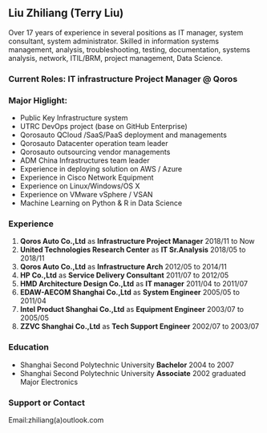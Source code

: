 ## Liu Zhiliang (Terry Liu)

Over 17 years of experience in several positions as IT manager, system consultant, system administrator. Skilled in information systems management, analysis, troubleshooting, testing, documentation, systems analysis, network, ITIL/BRM, project management, Data Science.

### Current Roles: IT infrastructure Project Manager @ Qoros

### Major Higlight:
- Public Key Infrastructure system
- UTRC DevOps project (base on GitHub Enterprise)
- Qorosauto QCloud /SaaS/PaaS deployment and managements
- Qorosauto Datacenter operation team leader
- Qorosauto outsourcing vendor managements
- ADM China Infrastructures team leader 
- Experience in deploying solution on AWS / Azure 
- Experience in Cisco Network Equipment
- Experience on Linux/Windows/OS X
- Experience on VMware vSphere / VSAN
- Machine Learning on Python & R in Data Science 

### Experience
1. **Qoros Auto Co.,Ltd** as **Infrastructure Project Manager** 2018/11 to Now
2. **United Technologies Research Center** as **IT Sr.Analysis** 2018/05 to 2018/11
3. **Qoros Auto Co.,Ltd** as **Infrastructure Arch** 2012/05 to 2014/11
4. **HP Co.,Ltd** as **Service Delivery Consultant** 2011/07 to 2012/05
5. **HMD Architecture Design Co.,Ltd** as **IT manager** 2011/04 to 2011/07
6. **EDAW-AECOM Shanghai Co.,Ltd** as **System Engineer** 2005/05 to 2011/04
7. **Intel Product Shanghai Co.,Ltd** as **Equipment Engineer** 2003/07 to 2005/05
8. **ZZVC Shanghai Co.,Ltd** as **Tech Support Engineer** 2002/07 to 2003/07

### Education
- Shanghai Second Polytechnic University **Bachelor** 2004 to 2007
- Shanghai Second Polytechnic University **Associate** 2002 graduated Major Electronics

### Support or Contact
Email:zhiliang(a)outlook.com
